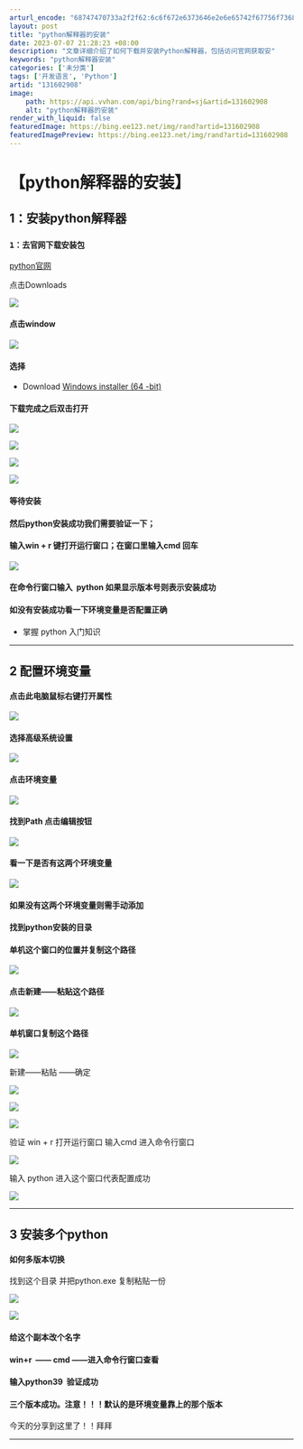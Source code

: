 ```yaml
---
arturl_encode: "68747470733a2f2f62:6c6f672e6373646e2e6e65742f67756f73686978693830392f:61727469636c652f64657461696c732f313331363032393038"
layout: post
title: "python解释器的安装"
date: 2023-07-07 21:28:23 +08:00
description: "文章详细介绍了如何下载并安装Python解释器，包括访问官网获取安"
keywords: "python解释器安装"
categories: ['未分类']
tags: ['开发语言', 'Python']
artid: "131602908"
image:
    path: https://api.vvhan.com/api/bing?rand=sj&artid=131602908
    alt: "python解释器的安装"
render_with_liquid: false
featuredImage: https://bing.ee123.net/img/rand?artid=131602908
featuredImagePreview: https://bing.ee123.net/img/rand?artid=131602908
---
```


# 【python解释器的安装】

## 1：安装python解释器

### `1：去官网下载安装包`

[python官网](https://www.python.org/ "python官网")

点击Downloads

![](https://i-blog.csdnimg.cn/blog_migrate/f629c6acad7a0791612a38e63fe2a816.png)

#### 点击window

![](https://i-blog.csdnimg.cn/blog_migrate/5b51004ecc15a632371b95329976ddeb.png)

#### 选择

* Download
  [Windows installer (64 -bit)](https://www.python.org/ftp/python/3.11.4/python-3.11.4.exe "Windows installer (64 -bit)")

#### 

#### 下载完成之后双击打开

![](https://i-blog.csdnimg.cn/blog_migrate/f8f0fc68304eba0628f06a8be849f11f.png)

![](https://i-blog.csdnimg.cn/blog_migrate/c4cc7d82f0683376d3298ce3c2c4be8c.png)

![](https://i-blog.csdnimg.cn/blog_migrate/dcb2880a7ab62028d628593b2145aba8.png)

![](https://i-blog.csdnimg.cn/blog_migrate/ab1cf8db0c6efa3a387830992a360c13.png)

#### 等待安装

#### 

#### 然后python安装成功我们需要验证一下；

#### 输入win + r 键打开运行窗口；在窗口里输入cmd 回车

![](https://i-blog.csdnimg.cn/blog_migrate/c33f362536766e2329cb665ff23ade69.png)

#### 在命令行窗口输入  python 如果显示版本号则表示安装成功

#### 如没有安装成功看一下环境变量是否配置正确

* 掌握 python 入门知识

---

## 2 配置环境变量

#### 点击此电脑鼠标右键打开属性

![](https://i-blog.csdnimg.cn/blog_migrate/523dbed438bb12966b6a984d6317a89e.png)

#### 选择高级系统设置

![](https://i-blog.csdnimg.cn/blog_migrate/e3458a43799c03be55443ba514a90ed5.png)

#### 点击环境变量

![](https://i-blog.csdnimg.cn/blog_migrate/3c5ca8b5a3c5b2e5d371650a22744c2d.png)

#### 找到Path 点击编辑按钮

![](https://i-blog.csdnimg.cn/blog_migrate/8ca5b95a1095ecea4c1ccb31a1935a4a.png)

#### 看一下是否有这两个环境变量

![](https://i-blog.csdnimg.cn/blog_migrate/0804c06b0e55d5ad274b7646f793374f.png)

#### 如果没有这两个环境变量则需手动添加

#### 找到python安装的目录

#### 单机这个窗口的位置并复制这个路径

![](https://i-blog.csdnimg.cn/blog_migrate/d2714424dd23d06feeff5dc9ce7b7b61.png)

#### 点击新建——粘贴这个路径

![](https://i-blog.csdnimg.cn/blog_migrate/88f3605ff93b0eb83c7ef1042d1756c5.png)

#### 单机窗口复制这个路径

![](https://i-blog.csdnimg.cn/blog_migrate/f8d4eba918dfb6bae6b6110b8144f8c0.png)

新建——粘贴 ——确定

![](https://i-blog.csdnimg.cn/blog_migrate/303081d9b0e075246702b4bead545262.png)

![](https://i-blog.csdnimg.cn/blog_migrate/7170c1d5b3443875f6713958d0502ec0.png)

![](https://i-blog.csdnimg.cn/blog_migrate/3c5ab35ab790d6c318288fe1ccd1d60e.png)

验证 win + r 打开运行窗口 输入cmd 进入命令行窗口

![](https://i-blog.csdnimg.cn/blog_migrate/c005f779a940a1d2e64a85891d74896e.png)

输入 python 进入这个窗口代表配置成功

![](https://i-blog.csdnimg.cn/blog_migrate/2fde8d9ef1968a0a77df28c8aa888d47.png)

---

## 3 安装多个python

#### 如何多版本切换

找到这个目录 并把python.exe 复制粘贴一份

![](https://i-blog.csdnimg.cn/blog_migrate/99120887fed0b3b9a1370db1d607d939.png)

![](https://i-blog.csdnimg.cn/blog_migrate/9f0d4daaa349a639fa0456526d72044f.png)

#### 给这个副本改个名字

#### win+r  —— cmd ——进入命令行窗口查看

#### 输入python39  验证成功

#### 三个版本成功。注意！！！默认的是环境变量靠上的那个版本

今天的分享到这里了！！拜拜

---

## 

##
